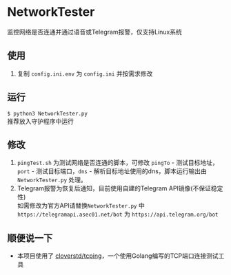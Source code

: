 # NetworkTester
监控网络是否连通并通过语音或Telegram报警，仅支持Linux系统

## 使用
1. 复制 `config.ini.env` 为 `config.ini` 并按需求修改

## 运行
`$ python3 NetworkTester.py`  
推荐放入守护程序中运行

## 修改
1. `pingTest.sh` 为测试网络是否连通的脚本，可修改 `pingTo` - 测试目标地址，`port` - 测试目标端口，`dns` - 解析目标地址使用的dns，脚本运行输出由 `NetworkTester.py` 处理。
2. Telegram报警为恢复后通知，目前使用自建的Telegram API镜像(不保证稳定性)  
如需修改为官方API请替换`NetworkTester.py` 中 `https://telegramapi.asec01.net/bot` 为 `https://api.telegram.org/bot`

## 顺便说一下
* 本项目使用了 [cloverstd/tcping](https://github.com/cloverstd/tcping)，一个使用Golang编写的TCP端口连接测试工具  

